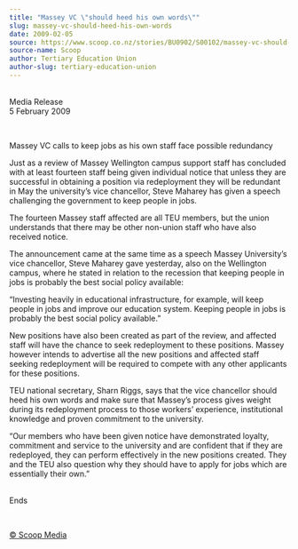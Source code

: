 ```yaml
---
title: "Massey VC \"should heed his own words\""
slug: massey-vc-should-heed-his-own-words
date: 2009-02-05
source: https://www.scoop.co.nz/stories/BU0902/S00102/massey-vc-should-heed-his-own-words.htm
source-name: Scoop
author: Tertiary Education Union
author-slug: tertiary-education-union
---
```


<p><br>Media Release<br>5 February 2009</p>

<p>&nbsp;</p>

<p>Massey VC calls
to keep jobs as his own staff face possible
redundancy</p>

<p>Just as a review of Massey Wellington campus
support staff has concluded with at least fourteen staff
being given individual notice that unless they are
successful in obtaining a position via redeployment they
will be redundant in May the university’s vice chancellor,
Steve Maharey has given a speech challenging the government
to keep people in jobs.</p>

<p>The fourteen Massey staff affected
are all TEU members, but the union understands that there
may be other non-union staff who have also received
notice.</p>

<p>The announcement came at the same time as a speech
Massey University’s vice chancellor, Steve Maharey gave
yesterday, also on the Wellington campus, where he stated in
relation to the recession that keeping people in jobs is
probably the best social policy available:</p>

<p>“Investing
heavily in educational infrastructure, for example, will
keep people in jobs and improve our education system.
Keeping people in jobs is probably the best social policy
available.”</p>

<p>New positions have also been created as part
of the review, and affected staff will have the chance to
seek redeployment to these positions. Massey however intends
to advertise all the new positions and affected staff
seeking redeployment will be required to compete with any
other applicants for these positions.</p>

<p>TEU national
secretary, Sharn Riggs, says that the vice chancellor should
heed his own words and make sure that Massey’s process
gives weight during its redeployment process to those
workers’ experience, institutional knowledge and proven
commitment to the university.</p>

<p>“Our members who have been
given notice have demonstrated loyalty, commitment and
service to the university and are confident that if they are
redeployed, they can perform effectively in the new
positions created. They and the TEU also question why they
should have to apply for jobs which are essentially their
own.”</p>

<p><br>Ends</p>

<p>&nbsp;
</p>

<p>
<a href="http://www.scoop.co.nz/about/terms.html" target="_blank"><span>© Scoop Media</span></a>
         </p>
